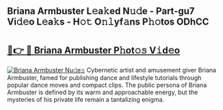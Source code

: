 ## Briana Armbuster L𝚎a𝚔ed N𝚞𝚍e - Part-gu7 Vi𝚍𝚎o L𝚎a𝚔s - H𝚘𝚝 O𝚗𝚕yf𝚊ns P𝚑𝚘tos ODhCC

# <h2><a href="http://kf4aqvl.oniu.top/?m=Briana+Armbuster">🔗👉 🔴 Briana Armbuster P𝚑ot𝚘𝚜 V𝚒d𝚎o</a></h2>

[![Briana Armbuster Nu𝚍e𝚜](https://i.imgur.com/0qMVB7G.gif)](http://kf4aqvl.oniu.top/?m=Briana+Armbuster)
Cybernetic artist and amusement giver Briana Armbuster, famed for publishing dance and lifestyle tutorials through popular dance moves and compact clips. The public persona of Briana Armbuster is defined by its warm and approachable energy, but the mysteries of his private life remain a tantalizing enigma.  
